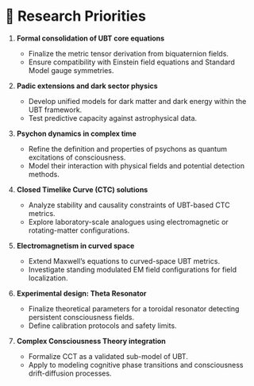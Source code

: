 # 📌 Research Priorities

1. **Formal consolidation of UBT core equations**  
   - Finalize the metric tensor derivation from biquaternion fields.  
   - Ensure compatibility with Einstein field equations and Standard Model gauge symmetries.

2. **Padic extensions and dark sector physics**  
   - Develop unified models for dark matter and dark energy within the UBT framework.  
   - Test predictive capacity against astrophysical data.

3. **Psychon dynamics in complex time**  
   - Refine the definition and properties of psychons as quantum excitations of consciousness.  
   - Model their interaction with physical fields and potential detection methods.

4. **Closed Timelike Curve (CTC) solutions**  
   - Analyze stability and causality constraints of UBT-based CTC metrics.  
   - Explore laboratory-scale analogues using electromagnetic or rotating-matter configurations.

5. **Electromagnetism in curved space**  
   - Extend Maxwell’s equations to curved-space UBT metrics.  
   - Investigate standing modulated EM field configurations for field localization.

6. **Experimental design: Theta Resonator**  
   - Finalize theoretical parameters for a toroidal resonator detecting persistent consciousness fields.  
   - Define calibration protocols and safety limits.

7. **Complex Consciousness Theory integration**  
   - Formalize CCT as a validated sub-model of UBT.  
   - Apply to modeling cognitive phase transitions and consciousness drift-diffusion processes.

